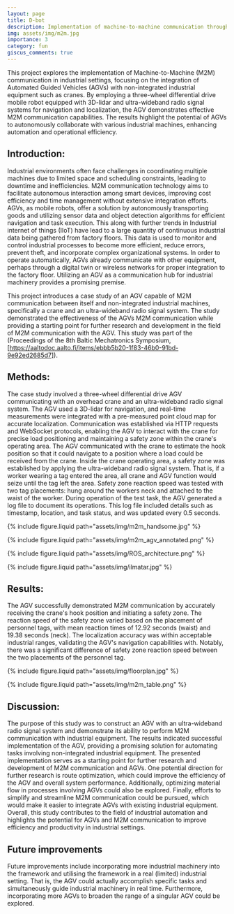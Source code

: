 ```yaml
---
layout: page
title: D-bot
description: Implementation of machine-to-machine communication through an AGV.
img: assets/img/m2m.jpg
importance: 3
category: fun
giscus_comments: true
---
```


This project explores the implementation of Machine-to-Machine (M2M) communication in industrial settings, focusing on the integration of Automated Guided Vehicles (AGVs) with non-integrated industrial equipment such as cranes. By employing a three-wheel differential drive mobile robot equipped with 3D-lidar and ultra-wideband radio signal systems for navigation and localization, the AGV demonstrates effective M2M communication capabilities. The results highlight the potential of AGVs to autonomously collaborate with various industrial machines, enhancing automation and operational efficiency.

## Introduction:

Industrial environments often face challenges in coordinating multiple machines due to limited space and scheduling constraints, leading to downtime and inefficiencies. M2M communication technology aims to facilitate autonomous interaction among smart devices, improving cost efficiency and time management without extensive integration efforts. AGVs, as mobile robots, offer a solution by autonomously transporting goods and utilizing sensor data and object detection algorithms for efficient navigation and task execution. This along with further trends in Industrial internet of things (IIoT) have lead to a large quantity of continuous industrial data being gathered from factory floors. This data is used to monitor and control industrial processes to become more efficient, reduce errors, prevent theft, and incorporate complex organizational systems. In order to operate automatically, AGVs already communicate with other equipment, perhaps through a digital twin or wireless networks for proper integration to the factory floor. Utilizing an AGV as a communication hub for industrial machinery provides a promising premise.

This project introduces a case study of an AGV capable of M2M communication between itself and non-integrated industrial machines, specifically a crane and an ultra-wideband radio signal system. The study demonstrated the effectiveness of the AGVs M2M communication while providing a starting point for further research and development in the field of M2M communication with the AGV. This study was part of the (Proceedings of the 8th Baltic Mechatronics Symposium, [https://aaltodoc.aalto.fi/items/ebbb5b20-1f83-46b0-91bd-9e92ed2685d7]).


## Methods:

The case study involved a three-wheel differential drive AGV communicating with an overhead crane and an ultra-wideband radio signal system. The AGV used a 3D-lidar for navigation, and real-time measurements were integrated with a pre-measured point cloud map for accurate localization. Communication was established via HTTP requests and WebSocket protocols, enabling the AGV to interact with the crane for precise load positioning and maintaining a safety zone within the crane's operating area. The AGV communicated with the crane to estimate the hook position so that it could navigate to a position where a load could be received from the crane. Inside the crane operating area, a safety zone was established by applying the ultra-wideband radio signal system. That is, if a worker wearing a tag entered the area, all crane and AGV function would seize until the tag left the area. Safety zone reaction speed was tested with two tag placements: hung around the workers neck and attached to the waist of the worker. During operation of the test task, the AGV generated a log file to document its operations. This log file included details such as timestamp, location, and task status, and was updated every 0.5 seconds. 

{% include figure.liquid path="assets/img/m2m_handsome.jpg" %}

{% include figure.liquid path="assets/img/m2m_agv_annotated.png" %}

{% include figure.liquid path="assets/img/ROS_architecture.png" %}

{% include figure.liquid path="assets/img/ilmatar.jpg" %}


## Results:

The AGV successfully demonstrated M2M communication by accurately receiving the crane's hook position and initiating a safety zone. The reaction speed of the safety zone varied based on the placement of personnel tags, with mean reaction times of 12.92 seconds (waist) and 19.38 seconds (neck). The localization accuracy was within acceptable industrial ranges, validating the AGV's navigation capabilities with. Notably, there was a significant difference of safety zone reaction speed between the two placements of the personnel tag. 




{% include figure.liquid path="assets/img/floorplan.jpg" %}

{% include figure.liquid path="assets/img/m2m_table.png" %}

## Discussion:

The purpose of this study was to construct an AGV with an ultra-wideband radio signal system and demonstrate its ability to perform M2M communication with industrial equipment. The results indicated successful implementation of the AGV, providing a promising solution for automating tasks involving non-integrated industrial equipment. The presented implementation serves as a starting point for further research and development of M2M communication and AGVs. One potential direction for further research is route optimization, which could improve the efficiency of the AGV and overall system performance. Additionally, optimizing material flow in processes involving AGVs could also be explored. Finally, efforts to simplify and streamline M2M communication could be pursued, which would make it easier to integrate AGVs with existing industrial equipment. Overall, this study contributes to the field of industrial automation and highlights the potential for AGVs and M2M communication to improve efficiency and productivity in industrial settings.

## Future improvements

Future improvements include incorporating more industrial machinery into the framework and utilising the framework in a real (limited) industrial setting. That is, the AGV could actually accomplish specific tasks and simultaneously guide industrial machinery in real time. Furthermore, incorporating more AGVs to broaden the range of a singular AGV could be explored.
